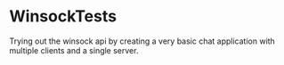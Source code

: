# WinsockTests
Trying out the winsock api by creating a very basic chat application with multiple clients and a single server.
